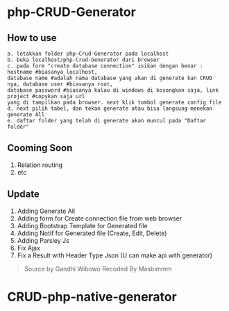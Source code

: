 # php-CRUD-Generator

## How to use

```
a. letakkan folder php-Crud-Generator pada localhost
b. buka localhost/php-Crud-Generator dari browser
c. pada form "create database connection" isikan dengan benar : hostname #biasanya localhost, 
database name #adalah nama database yang akan di generate kan CRUD nya, database user #biasanya root,
database password #biasanya kalau di windows di kosongkan saja, link project #copykan saja url
yang di tampilkan pada browser. next klik tombol generate config file
d. next pilih tabel, dan tekan generate atau bisa langsung menekan generate All
e. daftar folder yang telah di generate akan muncul pada "Daftar folder"
```


## Cooming Soon

1. Relation routing
2. etc

## Update

1. Adding Generate All
2. Adding form for Create connection file from web browser
3. Adding Bootstrap Template for Generated file
4. Adding Notif for Generated file (Create, Edit, Delete)
5. Adding Parsley Js
6. Fix Ajax
7. Fix a Result with Header Type Json (U can make api with generator)

> Source by Gandhi Wibowo
> Recoded By Masbimmm
# CRUD-php-native-generator

